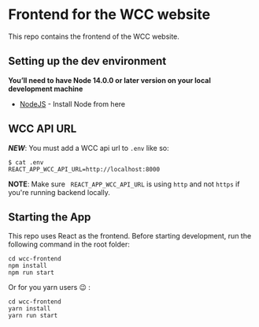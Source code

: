 # Frontend for the WCC website

This repo contains the frontend of the WCC website.

## Setting up the dev environment

**You’ll need to have Node 14.0.0 or later version on your local development machine**

-   [NodeJS](https://nodejs.org/en/) - Install Node from here

## WCC API URL

**_NEW_**: You must add a WCC api url to `.env` like so:

```
$ cat .env
REACT_APP_WCC_API_URL=http://localhost:8000
```

**NOTE**: Make sure ` REACT_APP_WCC_API_URL` is using `http` and not `https` if
you're running backend locally.

## Starting the App

This repo uses React as the frontend. Before starting development, run the following command in the root folder:

```
cd wcc-frontend
npm install
npm run start
```

Or for you yarn users :wink: :

```
cd wcc-frontend
yarn install
yarn run start
```
